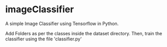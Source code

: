 # imageClassifier
A simple Image Classifier using Tensorflow in Python.

Add Folders as per the classes inside the dataset directory. Then, train the classifier using the file 'classifier.py'